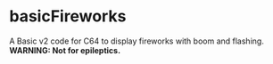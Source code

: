 # basicFireworks
A Basic v2 code for C64 to display fireworks with boom and flashing. 
**WARNING: Not for epileptics.**
